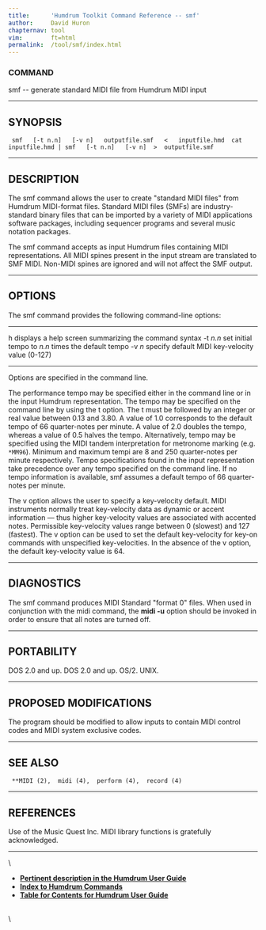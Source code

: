 ```yaml
---
title:		'Humdrum Toolkit Command Reference -- smf'
author:		David Huron
chapternav:	tool
vim:		ft=html
permalink:	/tool/smf/index.html
---
```


### COMMAND

<span class="tool">smf</span> -- generate standard MIDI file from Humdrum <span class="rep">MIDI</span> input

------------------------------------------------------------------------

## SYNOPSIS ##

` smf   [-t n.n]   [-v n]   outputfile.smf   <   inputfile.hmd  cat inputfile.hmd | smf   [-t n.n]   [-v n]  >  outputfile.smf`

------------------------------------------------------------------------

## DESCRIPTION ##

The <span class="tool">smf</span> command allows the user to create \"standard MIDI files\"
from Humdrum <span class="rep">MIDI</span>-format files. Standard MIDI files (SMFs) are
industry-standard binary files that can be imported by a variety of MIDI
applications software packages, including sequencer programs and several
music notation packages.

The <span class="tool">smf</span> command accepts as input Humdrum files containing <span class="rep">MIDI</span>
representations. All <span class="rep">MIDI</span> spines present in the input stream are
translated to SMF MIDI. Non-<span class="rep">MIDI</span> spines are ignored and will not
affect the SMF output.

------------------------------------------------------------------------

## OPTIONS ##

The <span class="tool">smf</span> command provides the following command-line options:

---------- -------------------------------------------------------
<span class="option">h</span>     displays a help screen summarizing the command syntax
-t *n.n*   set initial tempo to *n.n* times the default tempo
-v *n*     specify default MIDI key-velocity value (0-127)
---------- -------------------------------------------------------

Options are specified in the command line.

The performance tempo may be specified either in the command line or in
the input Humdrum representation. The tempo may be specified on the
command line by using the <span class="option">t</span> option. The <span class="option">t</span> must be followed by
an integer or real value between 0.13 and 3.80. A value of 1.0
corresponds to the default tempo of 66 quarter-notes per minute. A value
of 2.0 doubles the tempo, whereas a value of 0.5 halves the tempo.
Alternatively, tempo may be specified using the <span class="rep">MIDI</span> tandem
interpretation for metronome marking (e.g. `*MM96`). Minimum and maximum
tempi are 8 and 250 quarter-notes per minute respectively. Tempo
specifications found in the input representation take precedence over
any tempo specified on the command line. If no tempo information is
available, <span class="tool">smf</span> assumes a default tempo of 66 quarter-notes per
minute.

The <span class="option">v</span> option allows the user to specify a key-velocity default.
MIDI instruments normally treat key-velocity data as dynamic or accent
information &mdash; thus higher key-velocity values are associated with
accented notes. Permissible key-velocity values range between 0
(slowest) and 127 (fastest). The <span class="option">v</span> option can be used to set the
default key-velocity for key-on commands with unspecified
key-velocities. In the absence of the <span class="option">v</span> option, the default
key-velocity value is 64.

------------------------------------------------------------------------

## DIAGNOSTICS ##

The <span class="tool">smf</span> command produces MIDI Standard \"format 0\" files. When used
in conjunction with the <span class="tool">midi</span> command, the **midi -u**
option should be invoked in order to ensure that all notes are turned
off.

------------------------------------------------------------------------

## PORTABILITY ##

DOS 2.0 and up. DOS 2.0 and up. OS/2. UNIX.

------------------------------------------------------------------------

## PROPOSED MODIFICATIONS ##

The program should be modified to allow inputs to contain MIDI control
codes and MIDI system exclusive codes.

------------------------------------------------------------------------

## SEE ALSO ##

` **MIDI (2),  midi (4),  perform (4),  record (4)`

------------------------------------------------------------------------

## REFERENCES ##

Use of the Music Quest Inc. MIDI library functions is gratefully
acknowledged.

------------------------------------------------------------------------

\

-   [**Pertinent description in the Humdrum User
    Guide**](../guide07.html#The_smf_Command)
-   [**Index to Humdrum Commands**](../commands.toc.html)
-   [**Table for Contents for Humdrum User Guide**](../guide.toc.html)

\
\
